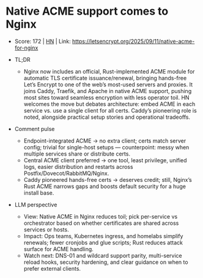 # Native ACME support comes to Nginx

- Score: 172 | [HN](https://news.ycombinator.com/item?id=45214023) | Link: https://letsencrypt.org/2025/09/11/native-acme-for-nginx

- TL;DR
    - Nginx now includes an official, Rust-implemented ACME module for automatic TLS certificate issuance/renewal, bringing hands-free Let’s Encrypt to one of the web’s most-used servers and proxies. It joins Caddy, Traefik, and Apache in native ACME support, pushing most sites toward seamless encryption with less operator toil. HN welcomes the move but debates architecture: embed ACME in each service vs. use a single client for all certs. Caddy’s pioneering role is noted, alongside practical setup stories and operational tradeoffs.

- Comment pulse
    - Endpoint-integrated ACME → no extra client; certs match server config; trivial for single-host setups — counterpoint: messy when multiple services share or distribute certs.
    - Central ACME client preferred → one tool, least privilege, unified logs, easier distribution and restarts across Postfix/Dovecot/RabbitMQ/Nginx.
    - Caddy pioneered hands-free certs → deserves credit; still, Nginx’s Rust ACME narrows gaps and boosts default security for a huge install base.

- LLM perspective
    - View: Native ACME in Nginx reduces toil; pick per-service vs orchestrator based on whether certificates are shared across services or hosts.
    - Impact: Ops teams, Kubernetes ingress, and homelabs simplify renewals; fewer cronjobs and glue scripts; Rust reduces attack surface for ACME handling.
    - Watch next: DNS-01 and wildcard support parity, multi-service reload hooks, security hardening, and clear guidance on when to prefer external clients.
